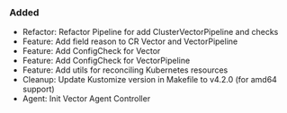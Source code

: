 ### Added
- Refactor: Refactor Pipeline for add ClusterVectorPipeline and checks
- Feature: Add field reason to CR Vector and VectorPipeline
- Feature: Add ConfigCheck for Vector
- Feature: Add ConfigCheck for VectorPipeline
- Feature: Add utils for reconciling Kubernetes resources
- Cleanup: Update Kustomize version in Makefile to v4.2.0 (for amd64 support)
- Agent: Init Vector Agent Controller
